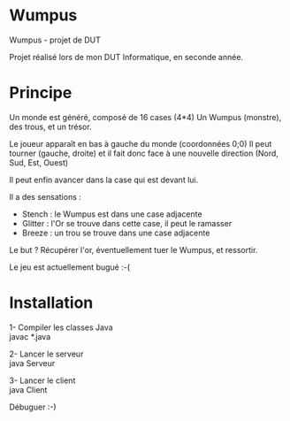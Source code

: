 Wumpus
======

Wumpus - projet de DUT

Projet réalisé lors de mon DUT Informatique, en seconde année.

Principe
======
Un monde est généré, composé de 16 cases (4*4)
Un Wumpus (monstre), des trous, et un trésor.

Le joueur apparaît en bas à gauche du monde (coordonnées 0;0)
Il peut tourner (gauche, droite) et il fait donc face à une nouvelle direction (Nord, Sud, Est, Ouest)

Il peut enfin avancer dans la case qui est devant lui.

Il a des sensations :
- Stench : le Wumpus est dans une case adjacente
- Glitter : l'Or se trouve dans cette case, il peut le ramasser
- Breeze : un trou se trouve dans une case adjacente


Le but ? Récupérer l'or, éventuellement tuer le Wumpus, et ressortir.

Le jeu est actuellement bugué :-(

Installation
======
1- Compiler les classes Java  
 javac *.java

2- Lancer le serveur  
 java Serveur

3- Lancer le client  
 java Client

Débuguer :-)
